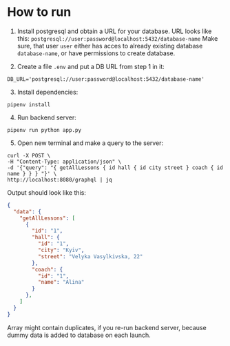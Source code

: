 # How to run

1. Install postgresql and obtain a URL for your database. URL looks like this:
```postgresql://user:password@localhost:5432/database-name```
Make sure, that user `user` either has acces to already existing database `database-name`, or have permissions to create database.

2. Create a file `.env` and put a DB URL from step 1 in it:
```
DB_URL='postgresql://user:password@localhost:5432/database-name'
```

3. Install dependencies:
```shell
pipenv install
```

4. Run backend server:
```shell
pipenv run python app.py
```

5. Open new terminal and make a query to the server:
```shell
curl -X POST \
-H "Content-Type: application/json" \
-d '{"query": "{ getAllLessons { id hall { id city street } coach { id name } } } "}' \
http://localhost:8080/graphql | jq
```

Output should look like this:
```json
{
  "data": {
    "getAllLessons": [
      {
        "id": "1",
        "hall": {
          "id": "1",
          "city": "Kyiv",
          "street": "Velyka Vasylkivska, 22"
        },
        "coach": {
          "id": "1",
          "name": "Alina"
        }
      },
    ]
  }
}
```

Array might contain duplicates, if you re-run backend server, because dummy data is added to database on each launch.